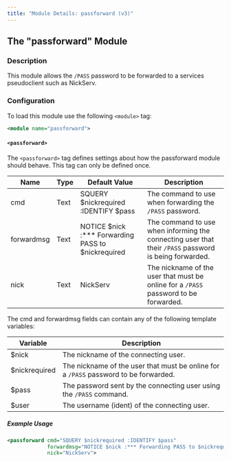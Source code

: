 ```yaml
---
title: "Module Details: passforward (v3)"
---
```


## The "passforward" Module

### Description

This module allows the `/PASS` password to be forwarded to a services pseudoclient such as NickServ.

### Configuration

To load this module use the following `<module>` tag:

```xml
<module name="passforward">
```

#### `<passforward>`

The `<passforward>` tag defines settings about how the passforward module should behave. This tag can only be defined once.

Name       | Type | Default Value                                      | Description
---------- | ---- | -------------------------------------------------- | -----------
cmd        | Text | SQUERY $nickrequired :IDENTIFY $pass               | The command to use when forwarding the `/PASS` password.
forwardmsg | Text | NOTICE $nick :*** Forwarding PASS to $nickrequired | The command to use when informing the connecting user that their `/PASS` password is being forwarded.
nick       | Text | NickServ                                           | The nickname of the user that must be online for a `/PASS` password to be forwarded.

The cmd and forwardmsg fields can contain any of the following template variables:

Variable      | Description
------------- | -----------
$nick         | The nickname of the connecting user.
$nickrequired | The nickname of the user that must be online for a `/PASS` password to be forwarded.
$pass         | The password sent by the connecting user using the `/PASS` command.
$user         | The username (ident) of the connecting user.

##### Example Usage

```xml
<passforward cmd="SQUERY $nickrequired :IDENTIFY $pass"
             forwardmsg="NOTICE $nick :*** Forwarding PASS to $nickrequired"
             nick="NickServ">
```
